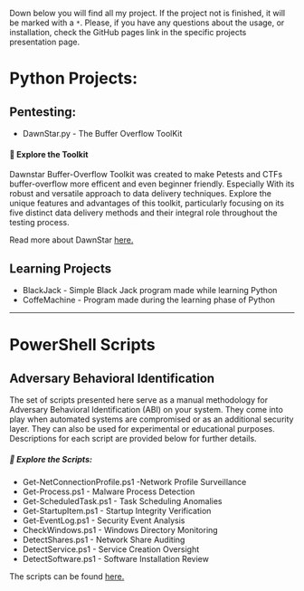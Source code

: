 
Down below you will find all my project. If the project not is finished, it will be marked with a `*`.
Please, if you have any questions about the usage, or installation, check the GitHub pages link in the specific projects presentation page.

# Python Projects: 

## Pentesting:

- DawnStar.py - The Buffer Overflow ToolKit

#### 🚀 **Explore the Toolkit**

Dawnstar Buffer-Overflow Toolkit was created to make Petests and CTFs buffer-overflow more efficent and even beginner friendly. Especially With its robust and versatile approach to data delivery techniques. Explore the unique features and advantages of this toolkit, particularly focusing on its five distinct data delivery methods and their integral role throughout the testing process.

Read more about DawnStar [here.](/pages/dawnbreaker)

## Learning Projects
- BlackJack - Simple Black Jack program made while learning Python
- CoffeMachine - Program made during the learning phase of Python

-----------------
# PowerShell Scripts

## Adversary Behavioral Identification

The set of scripts presented here serve as a manual methodology for Adversary Behavioral Identification (ABI) on your system. They come into play when automated systems are compromised or as an additional security layer. They can also be used for experimental or educational purposes. Descriptions for each script are provided below for further details.

##### 🔎 **Explore the Scripts:**

- Get-NetConnectionProfile.ps1 -Network Profile Surveillance
- Get-Process.ps1 - Malware Process Detection
- Get-ScheduledTask.ps1 - Task Scheduling Anomalies
- Get-StartupItem.ps1 - Startup Integrity Verification
- Get-EventLog.ps1 - Security Event Analysis
- CheckWindows.ps1 - Windows Directory Monitoring
- DetectShares.ps1 - Network Share Auditing
- DetectService.ps1 - Service Creation Oversight
- DetectSoftware.ps1 - Software Installation Review

The scripts can be found [here.](https://github.com/hhkolberg/Powershell-Cyber-Sec-Adversary-Behavioral-Identification)



